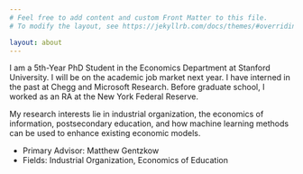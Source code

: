 ```yaml
---
# Feel free to add content and custom Front Matter to this file.
# To modify the layout, see https://jekyllrb.com/docs/themes/#overriding-theme-defaults

layout: about
---
```


I am a 5th-Year PhD Student in the Economics Department at Stanford University. I will be on the academic job market next year. I have interned in the past at Chegg and Microsoft Research.  Before graduate school, I worked as an RA at the New York Federal Reserve.

My research interests lie in industrial organization, the economics of information, postsecondary education, and how machine learning methods can be used to enhance existing economic models.
- Primary Advisor: Matthew Gentzkow
- Fields: Industrial Organization, Economics of Education
